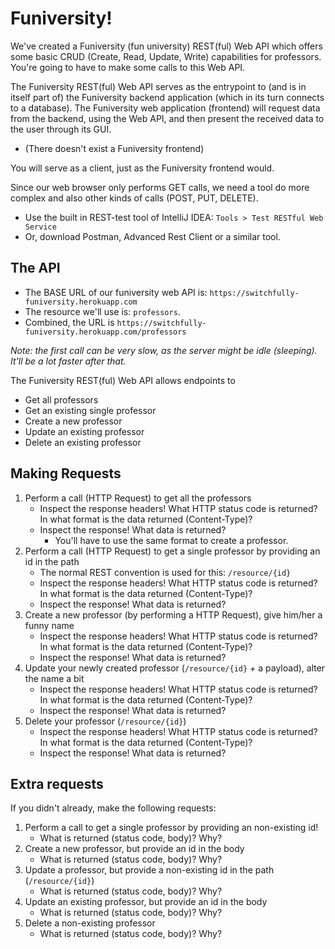 # Funiversity!

We've created a Funiversity (fun university) REST(ful) Web API which offers some basic CRUD (Create, Read, Update, Write) capabilities for professors.
You're going to have to make some calls to this Web API.

The Funiversity REST(ful) Web API serves as the entrypoint to (and is in itself part of) the Funiversity backend application (which in its turn connects to a database). 
The Funiversity web application (frontend) will request data from the backend, using the Web API, and then present the received data to the user through its GUI.
- (There doesn't exist a Funiversity frontend)

You will serve as a client, just as the Funiversity frontend would.

Since our web browser only performs GET calls, we need a tool do more complex and also other kinds of calls (POST, PUT, DELETE).

- Use the built in REST-test tool of IntelliJ IDEA: `Tools > Test RESTful Web Service`
- Or, download Postman, Advanced Rest Client or a similar tool.

## The API
- The BASE URL of our funiversity web API is: `https://switchfully-funiversity.herokuapp.com`
- The resource we'll use is: `professors`.
- Combined, the URL is `https://switchfully-funiversity.herokuapp.com/professors`

*Note: the first call can be very slow, as the server might be idle (sleeping). It'll be a lot faster after that.*

The Funiversity REST(ful) Web API allows endpoints to 
- Get all professors
- Get an existing single professor
- Create a new professor
- Update an existing professor
- Delete an existing professor

## Making Requests

1. Perform a call (HTTP Request) to get all the professors
    - Inspect the response headers! What HTTP status code is returned? In what format is the data returned (Content-Type)?
    - Inspect the response! What data is returned?
        - You'll have to use the same format to create a professor.
2. Perform a call (HTTP Request) to get a single professor by providing an id in the path
    - The normal REST convention is used for this: `/resource/{id}`
    - Inspect the response headers! What HTTP status code is returned? In what format is the data returned (Content-Type)?
    - Inspect the response! What data is returned?
3. Create a new professor (by performing a HTTP Request), give him/her a funny name
    - Inspect the response headers! What HTTP status code is returned? In what format is the data returned (Content-Type)?
    - Inspect the response! What data is returned?
4. Update your newly created professor (`/resource/{id}` + a payload), alter the name a bit
    - Inspect the response headers! What HTTP status code is returned? In what format is the data returned (Content-Type)?
    - Inspect the response! What data is returned?
5. Delete your professor (`/resource/{id}`)
    - Inspect the response headers! What HTTP status code is returned? In what format is the data returned (Content-Type)?
    - Inspect the response! What data is returned?

## Extra requests

If you didn't already, make the following requests:

1. Perform a call to get a single professor by providing an non-existing id!
    - What is returned (status code, body)? Why?
2. Create a new professor, but provide an id in the body
    - What is returned (status code, body)? Why?
3. Update a professor, but provide a non-existing id in the path (`/resource/{id}`)
    - What is returned (status code, body)? Why?
4. Update an existing professor, but provide an id in the body
    - What is returned (status code, body)? Why?
5. Delete a non-existing professor
    - What is returned (status code, body)? Why?